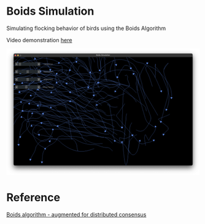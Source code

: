 # Boids Simulation

Simulating flocking behavior of birds using the Boids Algorithm

Video demonstration [here](https://www.youtube.com/watch?v=zZ3n-WtWS0M)

![sim](sim.png)

# Reference

[Boids algorithm - augmented for distributed consensus](https://vanhunteradams.com/Pico/Animal_Movement/Boids-algorithm.html)
